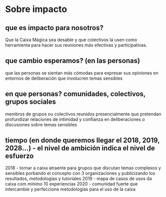 # Sobre impacto

## que es impacto para nosotros?

Que la Caixa Mágica sea desable y que colectivos la usen como herramienta para hacer sus reuniones más efectivas y participativas.

## que cambio esperamos? (en las personas)

que las personas se sientan más cómodas para expresar sus opiniones en entornos de deliberación que involucren temas sensibles


## en que personas? comunidades, colectivos, grupos sociales

membros de grupos ou colectivos reunidos presencialmente que pretendan profundizar relaciones de intimidad y confianza en deliberaciones o discusiones sobre temas sensibles

## tiempo (en donde queremos llegar el 2018, 2019, 2028...)  - el nivel de ambición indica el nivel de esfuerzo

2018 - tornar a caixa atraente para grupos que discutan temas complexos y sensibles porbando el concepto con 3 organizaciones y publicizando los resultados, metodologías y tutoriales
2019 - mapa de casos de usos da caixa com mínimo 10 experiencias
2020 - comunidad fuerte que intercambie y perfeccione metodologías para el uso de la caixa

